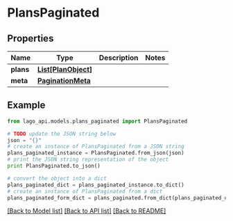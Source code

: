 # PlansPaginated


## Properties

Name | Type | Description | Notes
------------ | ------------- | ------------- | -------------
**plans** | [**List[PlanObject]**](PlanObject.md) |  | 
**meta** | [**PaginationMeta**](PaginationMeta.md) |  | 

## Example

```python
from lago_api.models.plans_paginated import PlansPaginated

# TODO update the JSON string below
json = "{}"
# create an instance of PlansPaginated from a JSON string
plans_paginated_instance = PlansPaginated.from_json(json)
# print the JSON string representation of the object
print PlansPaginated.to_json()

# convert the object into a dict
plans_paginated_dict = plans_paginated_instance.to_dict()
# create an instance of PlansPaginated from a dict
plans_paginated_form_dict = plans_paginated.from_dict(plans_paginated_dict)
```
[[Back to Model list]](../README.md#documentation-for-models) [[Back to API list]](../README.md#documentation-for-api-endpoints) [[Back to README]](../README.md)


